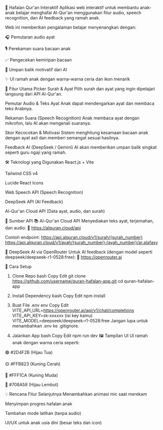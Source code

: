 📖 Hafalan Qur'an Interaktif
Aplikasi web interaktif untuk membantu anak-anak belajar menghafal Al-Qur'an menggunakan fitur audio, speech recognition, dan AI feedback yang ramah anak.

Web ini memberikan pengalaman belajar menyenangkan dengan:

🎧 Pemutaran audio ayat

🎙️ Perekaman suara bacaan anak

✅ Pengecekan kemiripan bacaan

🤖 Umpan balik motivatif dari AI

✨ UI ramah anak dengan warna-warna ceria dan ikon menarik

🚀 Fitur Utama
Picker Surah & Ayat
Pilih surah dan ayat yang ingin dipelajari langsung dari API Al-Qur'an.

Pemutar Audio & Teks Ayat
Anak dapat mendengarkan ayat dan membaca teks Arabnya.

Rekaman Suara (Speech Recognition)
Anak membaca ayat dengan mikrofon, lalu AI akan mengenali suaranya.

Skor Kecocokan & Motivasi
Sistem menghitung kesamaan bacaan anak dengan ayat asli dan memberi semangat sesuai hasilnya.

Feedback AI (DeepSeek / Gemini)
AI akan memberikan umpan balik singkat seperti guru ngaji yang ramah.

🛠️ Teknologi yang Digunakan
React.js + Vite

Tailwind CSS v4

Lucide React Icons

Web Speech API (Speech Recognition)

DeepSeek API (AI Feedback)

Al-Qur'an Cloud API (Data ayat, audio, dan surah)

🔗 Sumber API
📚 Al-Qur'an Cloud API
Menyediakan teks ayat, terjemahan, dan audio:
🔗 https://alquran.cloud/api

Contoh endpoint:
https://api.alquran.cloud/v1/surah/{surah_number}
https://api.alquran.cloud/v1/ayah/{surah_number}:{ayah_number}/ar.alafasy

🤖 DeepSeek AI via OpenRouter
Untuk AI feedback (dengan model seperti deepseek/deepseek-r1-0528:free):
🔗 https://openrouter.ai

📝 Cara Setup
1. Clone Repo
bash
Copy
Edit
git clone https://github.com/username/quran-hafalan-app.git
cd quran-hafalan-app
2. Install Dependency
bash
Copy
Edit
npm install
3. Buat File .env
env
Copy
Edit
VITE_API_URL=https://openrouter.ai/api/v1/chat/completions
VITE_API_KEY=sk-xxxxxx (isi key kamu)
VITE_MODEL=deepseek/deepseek-r1-0528:free
Jangan lupa untuk menambahkan .env ke .gitignore.

4. Jalankan App
bash
Copy
Edit
npm run dev
🖼️ Tampilan UI
UI ramah anak dengan warna ceria seperti:

🟢 #2D4F2B (Hijau Tua)

🟡 #FFB823 (Kuning Cerah)

🧡 #FFF1CA (Kuning Muda)

💚 #708A58 (Hijau Lembut)

💡 Rencana Fitur Selanjutnya
Menambahkan animasi mic saat merekam

Menyimpan progres hafalan anak

Tambahan mode latihan (tanpa audio)

UI/UX untuk anak usia dini (besar teks dan icon)